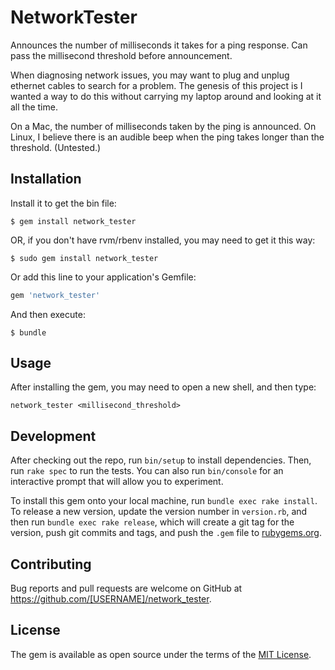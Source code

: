 # NetworkTester

Announces the number of milliseconds it takes for a ping response. Can pass the millisecond threshold before announcement.

When diagnosing network issues, you may want to plug and unplug ethernet cables to search for a problem. The genesis of this project is I wanted a way to do this without carrying my laptop around and looking at it all the time.

On a Mac, the number of milliseconds taken by the ping is announced. On Linux, I believe there is an audible beep when the ping takes longer than the threshold. (Untested.)

## Installation

Install it to get the bin file:

    $ gem install network_tester

OR, if you don't have rvm/rbenv installed, you may need to get it this way:

    $ sudo gem install network_tester

Or add this line to your application's Gemfile:

```ruby
gem 'network_tester'
```

And then execute:

    $ bundle

## Usage

After installing the gem, you may need to open a new shell, and then type:

    network_tester <millisecond_threshold>

## Development

After checking out the repo, run `bin/setup` to install dependencies. Then, run `rake spec` to run the tests. You can also run `bin/console` for an interactive prompt that will allow you to experiment.

To install this gem onto your local machine, run `bundle exec rake install`. To release a new version, update the version number in `version.rb`, and then run `bundle exec rake release`, which will create a git tag for the version, push git commits and tags, and push the `.gem` file to [rubygems.org](https://rubygems.org).

## Contributing

Bug reports and pull requests are welcome on GitHub at https://github.com/[USERNAME]/network_tester.


## License

The gem is available as open source under the terms of the [MIT License](http://opensource.org/licenses/MIT).

